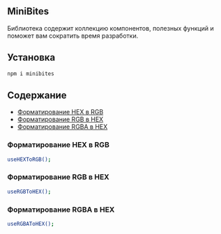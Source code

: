 ## MiniBites

Библиотека содержит коллекцию компонентов, полезных функций и поможет вам сократить время разработки.

## Установка

```bash
npm i minibites
```

## Содержание

- [Форматирование HEX в RGB](#Форматирование-HEX-в-RGB)
- [Форматирование RGB в HEX](#Форматирование-RGB-в-HEX)
- [Форматирование RGBA в HEX](#Форматирование-RGBA-в-HEX)

### Форматирование HEX в RGB

```bash
useHEXToRGB();
```

### Форматирование RGB в HEX

```bash
useRGBToHEX();
```

### Форматирование RGBA в HEX

```bash
useRGBAToHEX();
```